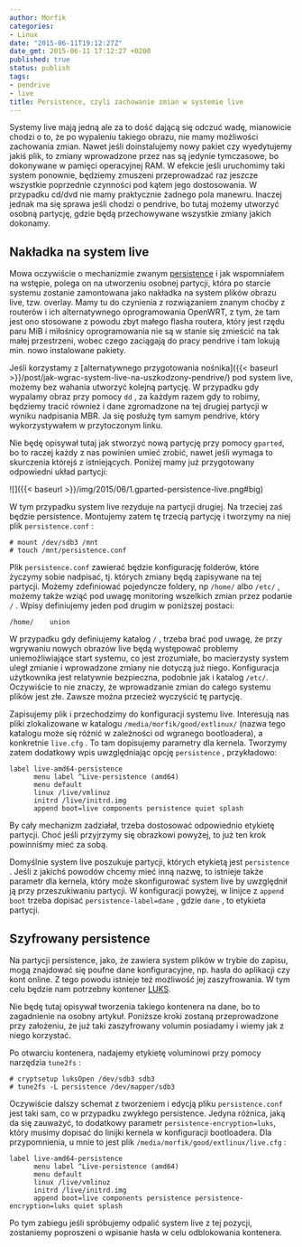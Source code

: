 ```yaml
---
author: Morfik
categories:
- Linux
date: "2015-06-11T19:12:27Z"
date_gmt: 2015-06-11 17:12:27 +0200
published: true
status: publish
tags:
- pendrive
- live
title: Persistence, czyli zachowanie zmian w systemie live
---
```


Systemy live mają jedną ale za to dość dającą się odczuć wadę, mianowicie chodzi o to, że po
wypaleniu takiego obrazu, nie mamy możliwości zachowania zmian. Nawet jeśli doinstalujemy nowy
pakiet czy wyedytujemy jakiś plik, to zmiany wprowadzone przez nas są jedynie tymczasowe, bo
dokonywane w pamięci operacyjnej RAM. W efekcie jeśli uruchomimy taki system ponownie, będziemy
zmuszeni przeprowadzać raz jeszcze wszystkie poprzednie czynności pod kątem jego dostosowania. W
przypadku cd/dvd nie mamy praktycznie żadnego pola manewru. Inaczej jednak ma się sprawa jeśli
chodzi o pendrive, bo tutaj możemy utworzyć osobną partycję, gdzie będą przechowywane wszystkie
zmiany jakich dokonamy.

<!--more-->
## Nakładka na system live

Mowa oczywiście o mechanizmie zwanym
[persistence](https://debian-live.alioth.debian.org/live-manual/stable/manual/html/live-manual.en.html#556)
i jak wspomniałem na wstępie, polega on na utworzeniu osobnej partycji, która po starcie systemu
zostanie zamontowana jako nakładka na system plików obrazu live, tzw. overlay. Mamy tu do czynienia
z rozwiązaniem znanym choćby z routerów i ich alternatywnego oprogramowania OpenWRT, z tym, że tam
jest ono stosowane z powodu zbyt małego flasha routera, który jest rzędu paru MiB i miłośnicy
oprogramowania nie są w stanie się zmieścić na tak małej przestrzeni, wobec czego zaciągają do pracy
pendrive i tam lokują min. nowo instalowane pakiety.

Jeśli korzystamy z [alternatywnego przygotowania
nośnika]({{< baseurl >}}/post/jak-wgrac-system-live-na-uszkodzony-pendrive/) pod system live,
możemy bez wahania utworzyć kolejną partycję. W przypadku gdy wypalamy obraz przy pomocy `dd` , za
każdym razem gdy to robimy, będziemy tracić również i dane zgromadzone na tej drugiej partycji w
wyniku nadpisania MBR. Ja się posłużę tym samym pendrive, który wykorzystywałem w przytoczonym
linku.

Nie będę opisywał tutaj jak stworzyć nową partycję przy pomocy `gparted`, bo to raczej każdy z nas
powinien umieć zrobić, nawet jeśli wymaga to skurczenia którejś z istniejących. Poniżej mamy już
przygotowany odpowiedni układ partycji:

![]({{< baseurl >}}/img/2015/06/1.gparted-persistence-live.png#big)

W tym przypadku system live rezyduje na partycji drugiej. Na trzeciej zaś będzie persistence.
Montujemy zatem tę trzecią partycję i tworzymy na niej plik `persistence.conf` :

    # mount /dev/sdb3 /mnt
    # touch /mnt/persistence.conf

Plik `persistence.conf` zawierać będzie konfigurację folderów, które życzymy sobie nadpisać, tj.
których zmiany będą zapisywane na tej partycji. Możemy zdefiniować pojedyncze foldery, np `/home/`
albo `/etc/` , możemy także wziąć pod uwagę monitoring wszelkich zmian przez podanie `/` . Wpisy
definiujemy jeden pod drugim w poniższej postaci:

    /home/    union

W przypadku gdy definiujemy katalog `/` , trzeba brać pod uwagę, że przy wgrywaniu nowych obrazów
live będą występować problemy uniemożliwiające start systemu, co jest zrozumiałe, bo macierzysty
system uległ zmianie i wprowadzone zmiany nie dotyczą już niego. Konfiguracja użytkownika jest
relatywnie bezpieczna, podobnie jak i katalog `/etc/`. Oczywiście to nie znaczy, że wprowadzanie
zmian do całego systemu plików jest złe. Zawsze można przecież wyczyścić tę partycję.

Zapisujemy plik i przechodzimy do konfiguracji systemu live. Interesują nas pliki zlokalizowane w
katalogu `/media/morfik/good/extlinux/` (nazwa tego katalogu może się różnić w zależności od
wgranego bootloadera), a konkretnie `live.cfg` . To tam dopisujemy parametry dla kernela. Tworzymy
zatem dodatkowy wpis uwzględniając opcję `persistence` , przykładowo:

    label live-amd64-persistence
          menu label ^Live-persistence (amd64)
          menu default
          linux /live/vmlinuz
          initrd /live/initrd.img
          append boot=live components persistence quiet splash

By cały mechanizm zadziałał, trzeba dostosować odpowiednio etykietę partycji. Choć jeśli przyjrzymy
się obrazkowi powyżej, to już ten krok powinniśmy mieć za sobą.

Domyślnie system live poszukuje partycji, których etykietą jest `persistence` . Jeśli z jakichś
powodów chcemy mieć inną nazwę, to istnieje także parametr dla kernela, który może skonfigurować
system live by uwzględnił ją przy przeszukiwaniu partycji. W konfiguracji powyżej, w linijce z
`append boot` trzeba dopisać `persistence-label=dane` , gdzie `dane` , to etykieta partycji.

## Szyfrowany persistence

Na partycji persistence, jako, że zawiera system plików w trybie do zapisu, mogą znajdować się
poufne dane konfiguracyjne, np. hasła do aplikacji czy kont online. Z tego powodu istnieje też
możliwość jej zaszyfrowania. W tym celu będzie nam potrzebny kontener
[LUKS](https://pl.wikipedia.org/wiki/Linux_Unified_Key_Setup).

Nie będę tutaj opisywał tworzenia takiego kontenera na dane, bo to zagadnienie na osobny artykuł.
Poniższe kroki zostaną przeprowadzone przy założeniu, że już taki zaszyfrowany volumin posiadamy i
wiemy jak z niego korzystać.

Po otwarciu kontenera, nadajemy etykietę voluminowi przy pomocy narzędzia `tune2fs` :

    # cryptsetup luksOpen /dev/sdb3 sdb3
    # tune2fs -L persistence /dev/mapper/sdb3

Oczywiście dalszy schemat z tworzeniem i edycją pliku `persistence.conf` jest taki sam, co w
przypadku zwykłego persistence. Jedyna różnica, jaką da się zauważyć, to dodatkowy parametr
`persistence-encryption=luks`, który musimy dopisać do linijki kernela w konfiguracji bootloadera.
Dla przypomnienia, u mnie to jest plik `/media/morfik/good/extlinux/live.cfg` :

    label live-amd64-persistence
          menu label ^Live-persistence (amd64)
          menu default
          linux /live/vmlinuz
          initrd /live/initrd.img
          append boot=live components persistence persistence-encryption=luks quiet splash

Po tym zabiegu jeśli spróbujemy odpalić system live z tej pozycji, zostaniemy poproszeni o wpisanie
hasła w celu odblokowania kontenera.
